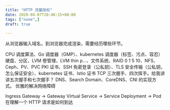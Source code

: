 ```yaml
---
title: "HTTP 流量授权"
date: 2020-04-07T20:48:15+08:00
tags: ["none",]
draft: true 

---
```


从浏览器输入域名，到浏览器完成渲染，需要经历哪些环节。

CPU 调度算法、Go 调度器（GMP）、kubernetes 调度器（标签、污点、容忍）
硬盘、分区、LVM 卷管理、LVM thin p...、文件系统、RAID 0 1 5 10、NFS、Ceph、PV、PVC
PKI 证书、SSH 免密登录（公私钥）、TLS 安全传输（公私钥，怎么保证安全）、kubernetes 证书、Istio 证书
TCP 三次握手、四次挥手。给我讲讲五次握手和七次握手？
DNS、Search Domain、CoreDNS、CNI 的实现方式。
优雅的解决网络障碍




Ingress Gateway -> Gateway
Virtual Service -> Service
Deployment -> Pod
在理解一个 HTTP 请求是如何到达